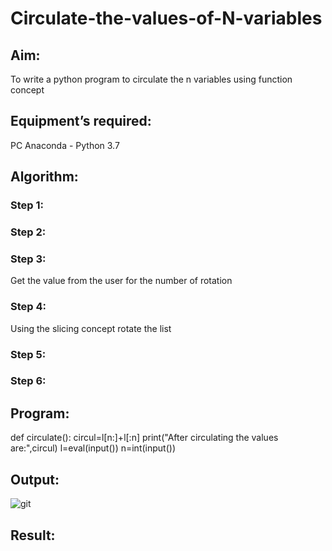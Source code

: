 # Circulate-the-values-of-N-variables
## Aim:
To write a python program to circulate the n variables using function concept
## Equipment’s required:
PC
Anaconda - Python 3.7
## Algorithm: 
### Step 1: 
### Step 2: 
### Step 3: 
Get the value from the user for the number of rotation
### Step 4: 
Using the slicing concept rotate the list

### Step 5: 
### Step 6: 
## Program:
def circulate():
    circul=l[n:]+l[:n]
    print("After circulating the values are:",circul)
l=eval(input())
n=int(input())

## Output:
![git](https://user-images.githubusercontent.com/118362288/226570499-3c0e5528-7214-4bee-8df3-b4de59a702e6.jpg)

## Result:
